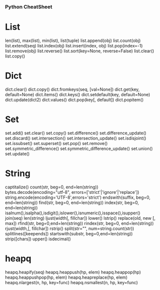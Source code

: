 ### Python CheatSheet
# List
len(list), max(list), min(list), list(tuple)
list.append(obj)
list.count(obj)
list.extend(seq)
list.index(obj)
list.insert(index, obj)
list.pop(index=-1)
list.remove(obj)
list.reverse()
list.sort(key=None, reverse=False)
list.clear()
list.copy()
# Dict
dict.clear()
dict.copy()
dict.fromkeys(seq, [val=None])
dict.get(key, default=None)
dict.items()
dict.keys()
dict.setdefault(key, default=None)
dict.update(dict2)
dict.values()
dict.pop(key[, default])
dict.popitem()
# Set
set.add()
set.clear()
set.copy()
set.difference()
set.difference_update()
set.discard()
set.intersection()
set.intersection_update()
set.isdisjoint()
set.issubset()
set.superset()
set.pop()
set.remove()
set.symmetric_difference()
set.symmetric_difference_update()
set.union()
set.update()
# String
captitalize()
count(str, beg=0, end=len(string))
bytes.decode(encoding="utf-8", errors=['strict'|'ignore'|'replace'])
string.encode(encoding='UTF-8',errors='strict')
endswith(suffix, beg=0, end=len(string))
find(str, beg=0, end=len(string))
index(str, beg=0, end=len(string))
isalnum(),isalpha(),isdigit(),islower(),isnumeric(),isspace(),isupper()
join(seq)
len(string)
ljust(width[, fillchar])
lower()
lstrip()
replace(old, new [, max])
rfind(str, beg=0,end=len(string))
rindex(str, beg=0, end=len(string))
rjust(width,[, fillchar])
rstrip()
split(str="", num=string.count(str))
splitlines([keepends])
startswith(substr, beg=0,end=len(string))
strip([chars])
upper()
isdecimal()
# heapq
heapq.heapify(seq)
heapq.heappush(hp, elem)
heapq.heappop(hp)
heapq.heappushpop(hp, elem)
heapq.heapreplace(hp, elem)
heapq.nlargest(n, hp, key=func)
heapq.nsmallest(n, hp, key=func)
